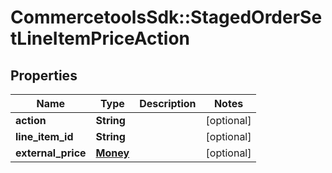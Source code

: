 # CommercetoolsSdk::StagedOrderSetLineItemPriceAction

## Properties
Name | Type | Description | Notes
------------ | ------------- | ------------- | -------------
**action** | **String** |  | [optional] 
**line_item_id** | **String** |  | [optional] 
**external_price** | [**Money**](Money.md) |  | [optional] 

